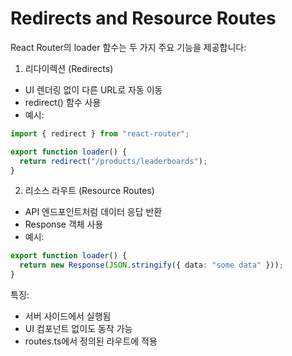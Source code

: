 # Redirects and Resource Routes

React Router의 loader 함수는 두 가지 주요 기능을 제공합니다:

1. 리다이렉션 (Redirects)

- UI 렌더링 없이 다른 URL로 자동 이동
- redirect() 함수 사용
- 예시:

```typescript
import { redirect } from "react-router";

export function loader() {
  return redirect("/products/leaderboards");
}
```

2. 리소스 라우트 (Resource Routes)

- API 엔드포인트처럼 데이터 응답 반환
- Response 객체 사용
- 예시:

```typescript
export function loader() {
  return new Response(JSON.stringify({ data: "some data" }));
}
```

특징:

- 서버 사이드에서 실행됨
- UI 컴포넌트 없이도 동작 가능
- routes.ts에서 정의된 라우트에 적용
